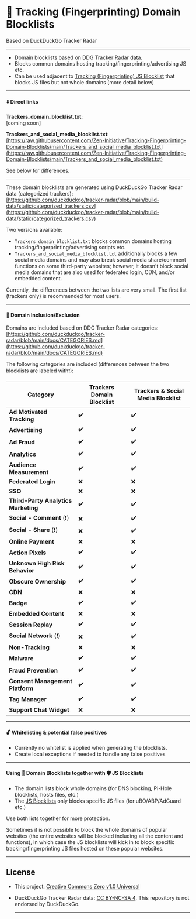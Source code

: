 # 📛 Tracking (Fingerprinting) Domain Blocklists
Based on DuckDuckGo Tracker Radar
  
---
  
- Domain blocklists based on DDG Tracker Radar data.
- Blocks common domains hosting tracking/fingerprinting/advertising JS etc.
- Can be used adjacent to [Tracking (Fingerprinting) JS Blocklist](https://github.com/Zen-Initiative/Tracking-Fingerprinting-JS-Blocklist) that blocks JS files but not whole domains (more detail below)
  
---
  
#### ⬇️ Direct links
**Trackers_domain_blocklist.txt**:  
[coming soon]  
  
**Trackers_and_social_media_blocklist.txt**:  
[https://raw.githubusercontent.com/Zen-Initiative/Tracking-Fingerprinting-Domain-Blocklists/main/Trackers_and_social_media_blocklist.txt](https://raw.githubusercontent.com/Zen-Initiative/Tracking-Fingerprinting-Domain-Blocklists/main/Trackers_and_social_media_blocklist.txt) 
  
See below for differences.  
  
---
  
These domain blocklists are generated using DuckDuckGo Tracker Radar data (categorized trackers):   
[https://github.com/duckduckgo/tracker-radar/blob/main/build-data/static/categorized_trackers.csv](https://github.com/duckduckgo/tracker-radar/blob/main/build-data/static/categorized_trackers.csv)  

Two versions available:  
- ```Trackers_domain_blocklist.txt``` blocks common domains hosting tracking/fingerprinting/advertising scripts etc.
- ```Trackers_and_social_media_blocklist.txt``` additionally blocks a few social media domains and may also break social media share/comment functions on some third-party websites; however, it doesn't block social media domains that are also used for federated login, CDN, and/or embedded content.

Currently, the differences between the two lists are very small. The first list (trackers only) is recommended for most users.  
  
---
  
#### 🔐 Domain Inclusion/Exclusion
Domains are included based on DDG Tracker Radar categories:  
[https://github.com/duckduckgo/tracker-radar/blob/main/docs/CATEGORIES.md](https://github.com/duckduckgo/tracker-radar/blob/main/docs/CATEGORIES.md)  
  
The following categories are included (differences between the two blocklists are labeled with❗):  
  
|**Category**|**Trackers Domain Blocklist**|**Trackers & Social Media Blocklist**|
|---|---|---|
|**Ad Motivated Tracking**|:heavy_check_mark:|:heavy_check_mark:|
|**Advertising**|:heavy_check_mark:|:heavy_check_mark:|
|**Ad Fraud**|:heavy_check_mark:|:heavy_check_mark:|
|**Analytics**|:heavy_check_mark:|:heavy_check_mark:|
|**Audience Measurement**|:heavy_check_mark:|:heavy_check_mark:|
|**Federated Login**|:x:|:x:|
|**SSO**|:x:|:x:|
|**Third-Party Analytics Marketing**|:heavy_check_mark:|:heavy_check_mark:|
|**Social - Comment** (❗)|:x:|:heavy_check_mark:|
|**Social - Share** (❗)|:x:|:heavy_check_mark:|
|**Online Payment**|:x:|:x:|
|**Action Pixels**|:heavy_check_mark:|:heavy_check_mark:|
|**Unknown High Risk Behavior**|:heavy_check_mark:|:heavy_check_mark:|
|**Obscure Ownership**|:heavy_check_mark:|:heavy_check_mark:|
|**CDN**|:x:|:x:|
|**Badge**|:heavy_check_mark:|:heavy_check_mark:|
|**Embedded Content**|:x:|:x:|
|**Session Replay**|:heavy_check_mark:|:heavy_check_mark:|
|**Social Network** (❗)|:x:|:heavy_check_mark:|
|**Non-Tracking**|:x:|:x:|
|**Malware**|:heavy_check_mark:|:heavy_check_mark:|
|**Fraud Prevention**|:heavy_check_mark:|:heavy_check_mark:|
|**Consent Management Platform**|:heavy_check_mark:|:heavy_check_mark:|
|**Tag Manager**|:heavy_check_mark:|:heavy_check_mark:|
|**Support Chat Widget**|:x:|:x:|
  
  
---
  
#### 🔓 Whitelisting & potential false positives
- Currently no whitelist is applied when generating the blocklists.
- Create local exceptions if needed to handle any false positives 
  
---
  
#### Using 📛 Domain Blocklists together with 🛡️ JS Blocklists
- The domain lists block whole domains (for DNS blocking, Pi-Hole blocklists, hosts files, etc.)
- The [JS Blocklists](https://github.com/Zen-Initiative/Tracking-Fingerprinting-JS-Blocklist) only blocks specific JS files (for uBO/ABP/AdGuard etc.)

Use both lists together for more protection.  
  
Sometimes it is not possible to block the whole domains of popular websites (the entire websites will be blocked including all the content and functions), in which case the JS blocklists will kick in to block specific tracking/fingerprinting JS files hosted on these popular websites.  
  
---
  
## License
  
- This project: [Creative Commons Zero v1.0 Universal](https://github.com/Zen-Initiative/Tracking-Fingerprinting-Domain-Blocklists/blob/main/LICENSE)
- DuckDuckGo Tracker Radar data: [CC BY-NC-SA 4](https://creativecommons.org/licenses/by-nc-sa/4.0/). This repository is not endorsed by DuckDuckGo.
  
  ---
  
